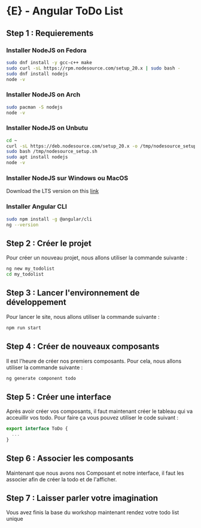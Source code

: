 # {E} - Angular ToDo List

## Step 1 : Requierements

### Installer NodeJS on Fedora

```bash
sudo dnf install -y gcc-c++ make
sudo curl -sL https://rpm.nodesource.com/setup_20.x | sudo bash - 
sudo dnf install nodejs
node -v
```

### Installer NodeJS on Arch

```bash
sudo pacman -S nodejs
node -v
```

### Installer NodeJS on Unbutu

```bash
cd ~
curl -sL https://deb.nodesource.com/setup_20.x -o /tmp/nodesource_setup.sh
sudo bash /tmp/nodesource_setup.sh
sudo apt install nodejs
node -v
```

### Installer NodeJS sur Windows ou MacOS

Download the LTS version on this [link](https://nodejs.org/en)

### Installer Angular CLI

```bash
sudo npm install -g @angular/cli
ng --version
```

## Step 2 : Créer le projet

Pour créer un nouveau projet, nous allons utiliser la commande suivante :

```bash
ng new my_todolist
cd my_todolist
```

## Step 3 : Lancer l'environnement de développement

Pour lancer le site, nous allons utiliser la commande suivante :

```bash
npm run start
```

## Step 4 : Créer de nouveaux composants

Il est l'heure de créer nos premiers composants. Pour cela, nous allons utiliser la commande suivante :

```bash
ng generate component todo
```

## Step 5 : Créer une interface

Après avoir créer vos composants, il faut maintenant créer le tableau qui va acceuillir vos todo.
Pour faire ça vous pouvez utiliser le code suivant :

```TypeScript
export interface ToDo {
  ...
}
```

## Step 6 : Associer les composants

Maintenant que nous avons nos Composant et notre interface, il faut les associer afin de créer la todo et de l'afficher.

## Step 7 : Laisser parler votre imagination

Vous avez finis la base du workshop maintenant rendez votre todo list unique
